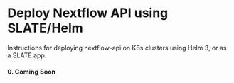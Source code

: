 Deploy Nextflow API using SLATE/Helm 
===

Instructions for deploying nextflow-api on K8s clusters using Helm 3, or as a SLATE app.

#### 0. Coming Soon
